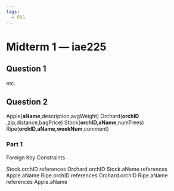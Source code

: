 ```yaml
---
tags:
  - PDS
---
```

# Midterm 1 — iae225

## Question 1
etc.
## Question 2

Apple(**aName**​,description,avgWeight)
Orchard(**orchID​**,zip,distance,bagPrice)
Stock(**orchID,aName**​,numTrees)
Ripe(**orchID,aName,weekNum**​,comment)

### Part 1
Foreign Key Constraints

Stock.orchID references Orchard.orchID
Stock.aName references Apple.aName
Ripe.orchID references Orchard.orchID
Ripe.aName references Apple.aName
